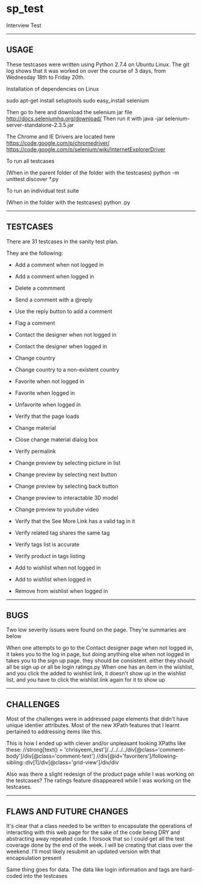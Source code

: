 sp_test
==============

Interview Test

----------------------------------------------------------------------------------
USAGE
----------------------------------------------------------------------------------

These testcases were written using Python 2.7.4 on Ubuntu Linux. The git log shows that it was worked on over the course of 3 days, from Wednesday 18th to Friday 20th.

Installation of dependencies on Linux

sudo apt-get install setuptools
sudo easy_install selenium

Then go to here and download the selenium jar file
http://docs.seleniumhq.org/download/
Then run it with java -jar selenium-server-standalone-2.3.5.jar

The Chrome and IE Drivers are located here
https://code.google.com/p/chromedriver/
https://code.google.com/p/selenium/wiki/InternetExplorerDriver

To run all testcases

(When in the parent folder of the folder with the testcases)
python -m unittest discover <folder-name-with-testcases> *.py

To run an individual test suite

(When in the folder with the testcases)
python <test-suite>.py

----------------------------------------------------------------------------------
TESTCASES
----------------------------------------------------------------------------------

There are 31 testcases in the sanity test plan.

They are the following:
* Add a comment when not logged in
* Add a comment when logged in
* Delete a commment
* Send a comment with a @reply
* Use the reply button to add a comment
* Flag a comment

* Contact the designer when not logged in
* Contact the designer when logged in

* Change country
* Change country to a non-existent country

* Favorite when not logged in
* Favorite when logged in
* Unfavorite when logged in

* Verify that the page loads

* Change material
* Close change material dialog box

* Verify permalink

* Change preview by selecting picture in list
* Change preview by selecting next button
* Change preview by selecting back button
* Change preview to interactable 3D model
* Change preview to youtube video

* Verify that the See More Link has a valid tag in it
* Verify related tag shares the same tag

* Verify tags list is accurate
* Verify product in tags listing

* Add to wishlist when not logged in
* Add to wishlist when logged in
* Remove from wishlist when logged in

----------------------------------------------------------------------------------
BUGS
----------------------------------------------------------------------------------

Two low severity issues were found on the page. They're summaries are below

When one attempts to go to the Contact designer page when not logged in, it takes you to the log in page, but doing anything else when not logged in takes you to the sign up page. they should be consistent. either they should all be sign up or all be login
ratings.py
When one has an item in the wishlist, and you click the added to wishlist link, it doesn't show up in the wishlist list, and you have to click the wishlist link again for it to show up

----------------------------------------------------------------------------------
CHALLENGES
----------------------------------------------------------------------------------

Most of the challenges were in addressed page elements that didn't have unique identier attributes. Most of the new XPath features that I learnt pertained to addressing items like this.

This is how I ended up with clever and/or unpleasant looking XPaths like these:
//strong[text() = 'chrisyeem_test']/../../../../div[@class='comment-body']/div[@class='comment-text']
//div[@id='favoriters']/following-sibling::div[1]/div[@class='grid-view']/div/div

Also was there a slight redesign of the product page while I was working on the testcases? The ratings feature disappeared while I was working on the testcases.

----------------------------------------------------------------------------------
FLAWS AND FUTURE CHANGES
----------------------------------------------------------------------------------

It's clear that a class needed to be written to encapsulate the operations of interacting with this web page for the sake of the code being DRY and abstracting away repeated code. I forsook that so I could get all the test coverage done by the end of the week. I will be creating that class over the weekend. I'll most likely resubmit an updated version with that encapsulation present

Same thing goes for data. The data like login information and tags are hard-coded into the testcases
